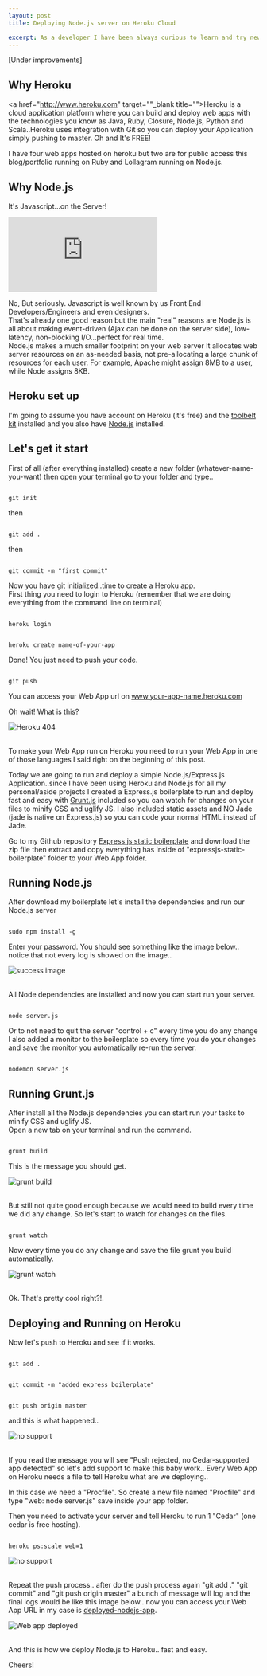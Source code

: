 ```yaml
---
layout: post
title: Deploying Node.js server on Heroku Cloud

excerpt: As a developer I have been always curious to learn and try new technologies that can improve my skill and help me build better Web Applications..So today I'm going to try help you set up a simple Node.js server on Heroku Cloud using my small open source project aims deploy even faster Node.js applications.
---
```


[Under improvements]

## Why Heroku

<a href="http://www.heroku.com" target=""_blank title="">Heroku</a> is a cloud application platform where you can build and deploy web apps
with the technologies you know as Java, Ruby, Closure, Node.js, Python and Scala..Heroku uses integration with Git so you can deploy your Application
simply pushing to master. Oh and It's FREE!

I have four web apps hosted on heroku but two are for public access this blog/portfolio running on Ruby and Lollagram running on Node.js.

## Why Node.js

It's Javascript...on the Server!

<iframe src="http://giphy.com/embed/13k1e8OMVO2a3K" frameBorder="0" allowFullScreen="allowFullScreen"></iframe>

<br>

No, But seriously. Javascript is well known by us Front End Developers/Engineers and even designers. <br>
That's already one good reason but the main "real" reasons are Node.js is all about making event-driven (Ajax can be done on the server side), low-latency, non-blocking I/O...perfect for real time. <br>
Node.js makes a much smaller footprint on your web server It allocates web server resources on an as-needed basis, not pre-allocating a large chunk of resources for each user. For example, Apache might assign 8MB to a user, while Node assigns 8KB.

## Heroku set up

I'm going to assume you have account on Heroku (it's free) and the <a href="https://toolbelt.heroku.com/" title="toolbelt kit" target="_blank">toolbelt kit</a> installed and you also have <a href="http://Nodejs.org/" title="Node.js" target="_blank">Node.js</a> installed.

## Let's get it start

First of all (after everything installed) create a new folder (whatever-name-you-want) then open your terminal go to your folder and type..

<pre><code data-language="ruby">
git init
</code></pre>

then

<pre><code data-language="ruby">
git add .
</code></pre>

then

<pre><code data-language="ruby">
git commit -m "first commit"
</code></pre>

Now you have git initialized..time to create a Heroku app. <br>
First thing you need to login to Heroku (remember that we are doing everything from the command line on terminal)

<pre><code data-language="ruby">
heroku login
</code></pre>

<pre><code data-language="ruby">
heroku create name-of-your-app
</code></pre>

Done! You just need to push your code.

<pre><code data-language="ruby">
git push
</code></pre>

You can access your Web App url on www.your-app-name.heroku.com

Oh wait! What is this?

<div class="fluidImg">
<img src="/assets/images/post-images/heroku-404.png" alt="Heroku 404">
</div>

<br>

To make your Web App run on Heroku you need to run your Web App in one of those languages I said right on the beginning of this post.

Today we are going to run and deploy a simple Node.js/Express.js Application..since I have been using Heroku and Node.js for all my personal/aside projects I created a Express.js boilerplate to run and deploy fast and easy with <a href="/blog/introduction-to-task-runner-gruntjs/" target="_blank" title="introduction to Grunt.js">Grunt.js</a> included so you can watch for changes on your files to minify CSS and uglify JS. I also included static assets and NO Jade (jade is native on Express.js) so you can code your normal HTML instead of Jade.

Go to my Github repository <a href="https://github.com/weblancaster/expressjs-static-boilerplate" target="_blank" title="Express.js static boilerplate">Express.js static boilerplate</a> and download the zip file then extract and copy everything has inside of "expressjs-static-boilerplate" folder to your Web App folder.

## Running Node.js

After download my boilerplate let's install the dependencies and run our Node.js server

<pre><code data-language="ruby">
sudo npm install -g
</code></pre>

Enter your password.
You should see something like the image below.. notice that not every log is showed on the image..

<div class="fluidImg">
<img src="/assets/images/post-images/success-image.png" alt="success image">
</div>

<br>

All Node dependencies are installed and now you can start run your server.

<pre><code data-language="ruby">
node server.js
</code></pre>

Or to not need to quit the server "control + c" every time you do any change I also added a monitor to the boilerplate so every time you do your changes and save the monitor you automatically re-run the server.

<pre><code data-language="ruby">
nodemon server.js
</code></pre>

## Running Grunt.js

After install all the Node.js dependencies you can start run your tasks to minify CSS and uglify JS. <br>
Open a new tab on your terminal and run the command.

<pre><code data-language="ruby">
grunt build
</code></pre>

This is the message you should get.

<div class="fluidImg">
<img src="/assets/images/post-images/grunt-build.png" alt="grunt build">
</div>

<br>

But still not quite good enough because we would need to build every time we did any change.
So let's start to watch for changes on the files.

<pre><code data-language="ruby">
grunt watch
</code></pre>

Now every time you do any change and save the file grunt you build automatically.

<div class="fluidImg">
<img src="/assets/images/post-images/grunt-watch.png" alt="grunt watch">
</div>

<br>

Ok. That's pretty cool right?!.

## Deploying and Running on Heroku

Now let's push to Heroku and see if it works.

<pre><code data-language="ruby">
git add .
</code></pre>

<pre><code data-language="ruby">
git commit -m "added express boilerplate"
</code></pre>

<pre><code data-language="ruby">
git push origin master
</code></pre>

and this is what happened..

<div class="fluidImg">
<img src="/assets/images/post-images/no-support.png" alt="no support">
</div>

<br>

If you read the message you will see "Push rejected, no Cedar-supported app detected" so let's add support to make this baby work..
Every Web App on Heroku needs a file to tell Heroku what are we deploying..

In this case we need a "Procfile". So create a new file named "Procfile" and type "web: node server.js" save inside your app folder. <br>

Then you need to activate your server and tell Heroku to run 1 "Cedar" (one cedar is free hosting).

<pre><code data-language="ruby">
heroku ps:scale web=1
</code></pre>

<div class="fluidImg">
<img src="/assets/images/post-images/cedar.png" alt="no support">
</div>

<br>

Repeat the push process.. after do the push process again "git add ." "git commit" and "git push origin master" a bunch of message will log and the final logs would be like this image below.. now you can access your Web App URL in my case is <a href="http://deployed-nodejs-app.herokuapp.com/" title="my how to deploy node.js to Heroku post" target="_blank">deployed-nodejs-app</a>.

<div class="fluidImg">
<img src="/assets/images/post-images/pushed.png" alt="Web app deployed">
</div>

<br>

And this is how we deploy Node.js to Heroku.. fast and easy.

Cheers!


